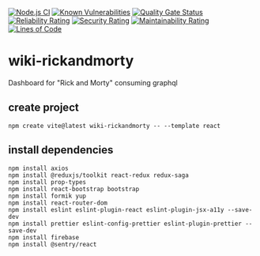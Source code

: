 [![Node.js CI](https://github.com/neilvaca/wiki-rickandmorty/actions/workflows/node.js.yml/badge.svg)](https://github.com/neilvaca/wiki-rickandmorty/actions/workflows/node.js.yml)
[![Known Vulnerabilities](https://snyk.io/test/github/neilvaca/wiki-rickandmorty/badge.svg)](https://snyk.io/test/github/neilvaca/wiki-rickandmorty/badge.svg)
[![Quality Gate Status](https://sonarqubenvaca.azurewebsites.net/api/project_badges/measure?project=wiki-rickandmorty&metric=alert_status&token=sqb_613ef15a3d1c93e92003f57b2e84ed5ff1df686b)](https://sonarqubenvaca.azurewebsites.net/dashboard?id=wiki-rickandmorty)
[![Reliability Rating](https://sonarqubenvaca.azurewebsites.net/api/project_badges/measure?project=wiki-rickandmorty&metric=reliability_rating&token=sqb_613ef15a3d1c93e92003f57b2e84ed5ff1df686b)](https://sonarqubenvaca.azurewebsites.net/dashboard?id=wiki-rickandmorty)
[![Security Rating](https://sonarqubenvaca.azurewebsites.net/api/project_badges/measure?project=wiki-rickandmorty&metric=security_rating&token=sqb_613ef15a3d1c93e92003f57b2e84ed5ff1df686b)](https://sonarqubenvaca.azurewebsites.net/dashboard?id=wiki-rickandmorty)
[![Maintainability Rating](https://sonarqubenvaca.azurewebsites.net/api/project_badges/measure?project=wiki-rickandmorty&metric=sqale_rating&token=sqb_613ef15a3d1c93e92003f57b2e84ed5ff1df686b)](https://sonarqubenvaca.azurewebsites.net/dashboard?id=wiki-rickandmorty)
[![Lines of Code](https://sonarqubenvaca.azurewebsites.net/api/project_badges/measure?project=wiki-rickandmorty&metric=ncloc&token=sqb_613ef15a3d1c93e92003f57b2e84ed5ff1df686b)](https://sonarqubenvaca.azurewebsites.net/dashboard?id=wiki-rickandmorty)

# wiki-rickandmorty

Dashboard for "Rick and Morty" consuming graphql

## create project

```properties
npm create vite@latest wiki-rickandmorty -- --template react
```

## install dependencies

```properties
npm install axios
npm install @reduxjs/toolkit react-redux redux-saga
npm install prop-types
npm install react-bootstrap bootstrap
npm install formik yup
npm install react-router-dom
npm install eslint eslint-plugin-react eslint-plugin-jsx-a11y --save-dev
npm install prettier eslint-config-prettier eslint-plugin-prettier --save-dev
npm install firebase
npm install @sentry/react
```
